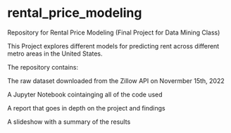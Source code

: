 # rental_price_modeling
Repository for Rental Price Modeling (Final Project for Data Mining Class)

This Project explores different models for predicting rent across different metro areas in the United States.


The repository contains:

The raw dataset downloaded from the Zillow API on Novermber 15th, 2022

A Jupyter Notebook cointainging all of the code used

A report that goes in depth on the project and findings

A slideshow with a summary of the results
